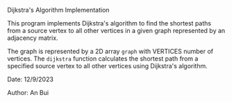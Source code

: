 

Dijkstra's Algorithm Implementation
 
This program implements Dijkstra's algorithm to find the shortest paths from
a source vertex to all other vertices in a given graph represented by an
adjacency matrix.
 
The graph is represented by a 2D array `graph` with VERTICES number of vertices.
The `dijkstra` function calculates the shortest path from a specified source
vertex to all other vertices using Dijkstra's algorithm.
 
Date: 12/9/2023

Author: An Bui

